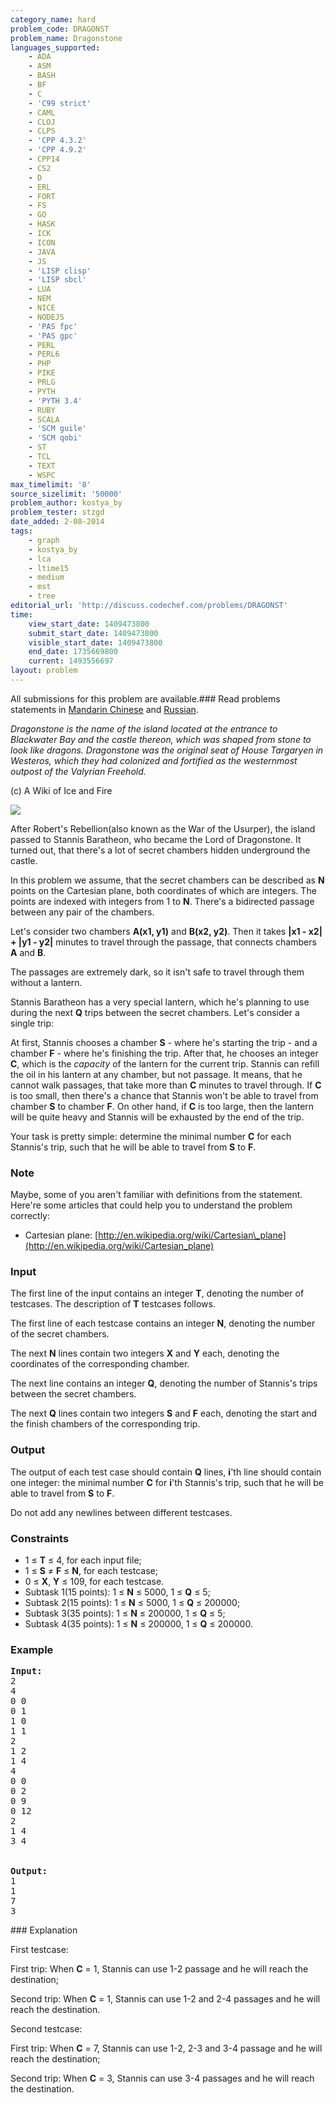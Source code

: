 ```yaml
---
category_name: hard
problem_code: DRAGONST
problem_name: Dragonstone
languages_supported:
    - ADA
    - ASM
    - BASH
    - BF
    - C
    - 'C99 strict'
    - CAML
    - CLOJ
    - CLPS
    - 'CPP 4.3.2'
    - 'CPP 4.9.2'
    - CPP14
    - CS2
    - D
    - ERL
    - FORT
    - FS
    - GO
    - HASK
    - ICK
    - ICON
    - JAVA
    - JS
    - 'LISP clisp'
    - 'LISP sbcl'
    - LUA
    - NEM
    - NICE
    - NODEJS
    - 'PAS fpc'
    - 'PAS gpc'
    - PERL
    - PERL6
    - PHP
    - PIKE
    - PRLG
    - PYTH
    - 'PYTH 3.4'
    - RUBY
    - SCALA
    - 'SCM guile'
    - 'SCM qobi'
    - ST
    - TCL
    - TEXT
    - WSPC
max_timelimit: '8'
source_sizelimit: '50000'
problem_author: kostya_by
problem_tester: stzgd
date_added: 2-08-2014
tags:
    - graph
    - kostya_by
    - lca
    - ltime15
    - medium
    - mst
    - tree
editorial_url: 'http://discuss.codechef.com/problems/DRAGONST'
time:
    view_start_date: 1409473800
    submit_start_date: 1409473800
    visible_start_date: 1409473800
    end_date: 1735669800
    current: 1493556697
layout: problem
---
```

All submissions for this problem are available.###  Read problems statements in [Mandarin Chinese](http://www.codechef.com/download/translated/LTIME15/mandarin/DRAGONST.pdf) and [Russian](http://www.codechef.com/download/translated/LTIME15/russian/DRAGONST.pdf).

_Dragonstone is the name of the island located at the entrance to Blackwater Bay and the castle thereon, which was shaped from stone to look like dragons. Dragonstone was the original seat of House Targaryen in Westeros, which they had colonized and fortified as the westernmost outpost of the Valyrian Freehold._

(c) A Wiki of Ice and Fire

![](/download/extimages/5423a2b5abc2376c9e1cab20b3b68ddf.jpg)

After Robert's Rebellion(also known as the War of the Usurper), the island passed to Stannis Baratheon, who became the Lord of Dragonstone. It turned out, that there's a lot of secret chambers hidden underground the castle.

In this problem we assume, that the secret chambers can be described as **N** points on the Cartesian plane, both coordinates of which are integers. The points are indexed with integers from 1 to **N**. There's a bidirected passage between any pair of the chambers.

Let's consider two chambers **A(x1, y1)** and **B(x2, y2)**. Then it takes **|x1 - x2| + |y1 - y2|** minutes to travel through the passage, that connects chambers **A** and **B**.

The passages are extremely dark, so it isn't safe to travel through them without a lantern.

Stannis Baratheon has a very special lantern, which he's planning to use during the next **Q** trips between the secret chambers. Let's consider a single trip:

At first, Stannis chooses a chamber **S** - where he's starting the trip - and a chamber **F** - where he's finishing the trip. After that, he chooses an integer **C**, which is the _capacity_ of the lantern for the current trip. Stannis can refill the oil in his lantern at any chamber, but not passage. It means, that he cannot walk passages, that take more than **C** minutes to travel through. If **C** is too small, then there's a chance that Stannis won't be able to travel from chamber **S** to chamber **F**. On other hand, if **C** is too large, then the lantern will be quite heavy and Stannis will be exhausted by the end of the trip.

Your task is pretty simple: determine the minimal number **C** for each Stannis's trip, such that he will be able to travel from **S** to **F**.

### Note

Maybe, some of you aren't familiar with definitions from the statement. Here're some articles that could help you to understand the problem correctly:

- Cartesian plane: [http://en.wikipedia.org/wiki/Cartesian\_plane](http://en.wikipedia.org/wiki/Cartesian_plane)

### Input

The first line of the input contains an integer **T**, denoting the number of testcases. The description of **T** testcases follows.

The first line of each testcase contains an integer **N**, denoting the number of the secret chambers.

The next **N** lines contain two integers **X** and **Y** each, denoting the coordinates of the corresponding chamber.

The next line contains an integer **Q**, denoting the number of Stannis's trips between the secret chambers.

The next **Q** lines contain two integers **S** and **F** each, denoting the start and the finish chambers of the corresponding trip.

### Output

The output of each test case should contain **Q** lines, **i**'th line should contain one integer: the minimal number **C** for **i**'th Stannis's trip, such that he will be able to travel from **S** to **F**.

Do not add any newlines between different testcases.

### Constraints

- 1 ≤ **T** ≤ 4, for each input file;
- 1 ≤ **S** ≠ **F** ≤ **N**, for each testcase;
- 0 ≤ **X**, **Y** ≤ 109, for each testcase.
- Subtask 1(15 points): 1 ≤ **N** ≤ 5000, 1 ≤ **Q** ≤ 5;
- Subtask 2(15 points): 1 ≤ **N** ≤ 5000, 1 ≤ **Q** ≤ 200000;
- Subtask 3(35 points): 1 ≤ **N** ≤ 200000, 1 ≤ **Q** ≤ 5;
- Subtask 4(35 points): 1 ≤ **N** ≤ 200000, 1 ≤ **Q** ≤ 200000.

### Example

<pre><b>Input:</b>
2
4
0 0
0 1
1 0 
1 1
2
1 2
1 4
4
0 0
0 2
0 9
0 12
2
1 4
3 4


<b>Output:</b>
1
1
7
3
</pre>### Explanation

First testcase:

First trip: When **C** = 1, Stannis can use 1-2 passage and he will reach the destination;

Second trip: When **C** = 1, Stannis can use 1-2 and 2-4 passages and he will reach the destination.

Second testcase:

First trip: When **C** = 7, Stannis can use 1-2, 2-3 and 3-4 passage and he will reach the destination;

Second trip: When **C** = 3, Stannis can use 3-4 passages and he will reach the destination.
